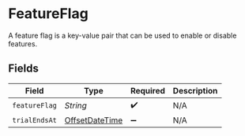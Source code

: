 # FeatureFlag

A feature flag is a key-value pair that can be used to enable or disable features.


## Fields

| Field                                                                                     | Type                                                                                      | Required                                                                                  | Description                                                                               |
| ----------------------------------------------------------------------------------------- | ----------------------------------------------------------------------------------------- | ----------------------------------------------------------------------------------------- | ----------------------------------------------------------------------------------------- |
| `featureFlag`                                                                             | *String*                                                                                  | :heavy_check_mark:                                                                        | N/A                                                                                       |
| `trialEndsAt`                                                                             | [OffsetDateTime](https://docs.oracle.com/javase/8/docs/api/java/time/OffsetDateTime.html) | :heavy_minus_sign:                                                                        | N/A                                                                                       |